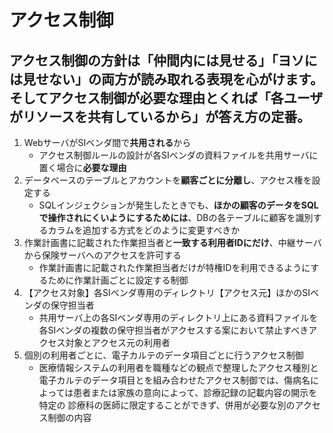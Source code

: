 # アクセス制御

## アクセス制御の方針は「仲間内には見せる」「ヨソには見せない」の**両方が**読み取れる表現を心がけます。そしてアクセス制御が必要な理由とくれば「各ユーザが**リソースを共有**しているから」が答え方の定番。

1. WebサーバがSIベンダ間で**共用される**から
    * アクセス制御ルールの設計が各SIベンダの資料ファイルを共用サーバに置く場合に**必要な理由**
2. データベースのテーブルとアカウントを**顧客ごとに分離し**、アクセス権を設定する
    * SQLインジェクションが発生したときでも、**ほかの顧客のデータをSQLで操作されにくいようにするためには**、DBの各テーブルに顧客を識別するカラムを追加する方式をどのように変更すべきか
3. 作業計画書に記載された作業担当者と**一致する利用者IDにだけ**、中継サーバから保険サーバへのアクセスを許可する
    * 作業計画書に記載された作業担当者だけが特権IDを利用できるようにするために作業計画ごとに設定する制御
4. 【アクセス対象】各SIベンダ専用のディレクトリ【アクセス元】ほかのSIベンダの保守担当者
    * 共用サーバ上の各SIベンダ専用のディレクトリ上にある資料ファイルを各SIベンダの複数の保守担当者がアクセスする案において禁止すべきアクセス対象とアクセス元の利用者
5. 個別の利用者ごとに、電子カルテのデータ項目ごとに行うアクセス制御
    * 医療情報システムの利用者を職種などの観点で整理したアクセス種別と電子カルテのデータ項目とを組み合わせたアクセス制御では、傷病名によっては患者または家族の意向によって、診療記録の記載内容の開示を特定の
診療科の医師に限定することができず、併用が必要な別のアクセス制御の内容
